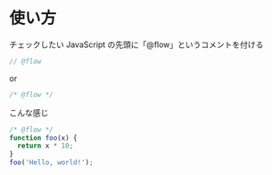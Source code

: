 # 使い方

チェックしたい JavaScript の先頭に「@flow」というコメントを付ける

```javascript
// @flow
```

or

```javascript
/* @flow */
```

こんな感じ

```javascript
/* @flow */
function foo(x) {
  return x * 10;
}
foo('Hello, world!');
```
